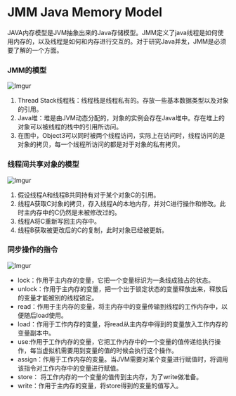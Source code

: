 # JMM Java Memory Model
JAVA内存模型是JVM抽象出来的Java存储模型。JMM定义了java线程是如何使用内存的，以及线程是如何和内存进行交互的。对于研究Java并发，JMM是必须要了解的一个方面。

### JMM的模型
![Imgur](https://i.imgur.com/gT7IhSZ.png)
1. Thread Stack线程栈：线程栈是线程私有的。存放一些基本数据类型以及对象的引用。
2. Java堆：堆是由JVM动态分配的，对象的实例会存在Java堆中。存在堆上的对象可以被线程的栈中的引用所访问。
3. 在图中，Object3可以同时被两个线程访问，实际上在访问时，线程访问的是对象的拷贝，每一个线程所访问的都是对于对象的私有拷贝。

### 线程间共享对象的模型
![Imgur](https://i.imgur.com/v8fAFfC.png)
1. 假设线程A和线程B共同持有对于某个对象C的引用。
2. 线程A获取C对象的拷贝，存入线程A的本地内存，并对C进行操作和修改。此时主内存中的C仍然是未被修改过的。
3. 线程A将C重新写回主内存中。
4. 线程B获取被更改后的C的复制，此时对象已经被更新。

### 同步操作的指令
![Imgur](https://i.imgur.com/AUHJ6rq.png)
* lock：作用于主内存的变量，它把一个变量标识为一条线成独占的状态。
* unlock：作用于主内存的变量，把一个出于锁定状态的变量释放出来，释放后的变量才能被别的线程锁定。
* read：作用于主内存的变量，将主内存中的变量传输到线程的工作内存中，以便随后load使用。
* load：作用于工作内存的变量，将read从主内存中得到的变量放入工作内存的变量副本中。
* use:作用于工作内存的变量，它把工作内存中的一个变量的值传递给执行操作，每当虚拟机需要用到变量的值的时候会执行这个操作。
* assign：作用于工作内存的变量。当JVM需要对某个变量进行赋值时，将调用该指令对工作内存中的变量进行赋值。
* store： 将工作内存的一个变量的值传到主内存，为了write做准备。
* write：作用于主内存的变量，将store得到的变量的值写入。
